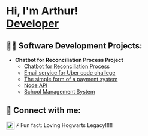 <h1>Hi, I'm Arthur! <br/><a href="https://github.com/arthurchagas01">Developer</a>
<!--
<h2>👨‍💻 Software Development Projects:</h2>
-->
<!--
- <b>Data Structures and Algorithms Practice (AlgoExpert)</b>
  - [Praciting DS & Algos in Python](https://github.com/joshmadakor1/Algorithms-Practice)
- <b>Full Stack Web App (React, NodeJS, Azure, and Machine Learning Components)</b>
  - [Image Analysis Middleware](https://github.com/joshmadakor1/4chan-Image-Analysis-Middleware-C964) <b><i>(Potentially NSFW)</b></i>
- <b>PowerShell</b>
  - [Windows EventLog: Failed RDP Logins Source IP to full GeoData Conversion](https://github.com/joshmadakor1/Sentinel-Lab)
  - [JWipe (Disk Wiping Utility)](https://github.com/joshmadakor1/Jwipe.PowerShell)
  - [Active Directory Bulk User Creation](https://github.com/joshmadakor1/AD_PS)
  - [FIM (File Integrity Monitor)](https://github.com/joshmadakor1/PowerShell-Integrity-FIM)
- <b>C# (.NET Desktop Applications)</b>
  - [Ransomware Proof of Concept (Encrypter)](https://github.com/joshmadakor1/EncrypterPOC)
  - [Ransomware Proof of Concept (Decrypter)](https://github.com/joshmadakor1/DecrypterPOC)
  - [Keylogger with Email Capability](https://github.com/joshmadakor1/Key-Logger-With-Email)
- <b>Python</b>
  - [Package Delivery Application (Datastructures and Algorithms Demo)](https://github.com/joshmadakor1/Package-Delivery-Pathfinding-Algorithm)
-->
<h2>👨‍💻 Software Development Projects:</h2>

- <b>Chatbot for Reconciliation Process Project </b>
  - [Chatbot for Reconciliation Process](https://github.com/Arthurchagas01/Chatbot-for-Reconciliation-Process-Project.git)
  - [Email service for Uber code challege](https://github.com/Arthurchagas01/email-service-uber)
  - [The simple form of a payment system](https://github.com/Arthurchagas01/pic-pay-simplificado)
  - [Node API](https://github.com/Arthurchagas01/Node-API)
  - [School Management System](https://github.com/Arthurchagas01/school-management-system-python)


<h2> 🤳 Connect with me:</h2>

[<img align="left" alt="arthurchagas | LinkedIn" width="22px" src="https://cdn.jsdelivr.net/npm/simple-icons@v3/icons/linkedin.svg" />][linkedin]

[linkedIn]: https://linkedin.com/in/arthur-chagas-72842a4a


- ⚡ Fun fact: Loving Hogwarts Legacy!!!!! 
<!--
**joshmadakor1/joshmadakor1** is a ✨ _special_ ✨ repository because its `README.md` (this file) appears on your GitHub profile.

Here are some ideas to get you started:

- 🔭 I’m currently working on ...
- 🌱 I’m currently learning ...
- 👯 I’m looking to collaborate on ...
- 🤔 I’m looking for help with ...
- 💬 Ask me about ...
- 📫 How to reach me: ...
- 😄 Pronouns: ...
- ⚡ Fun fact: ...
-->
